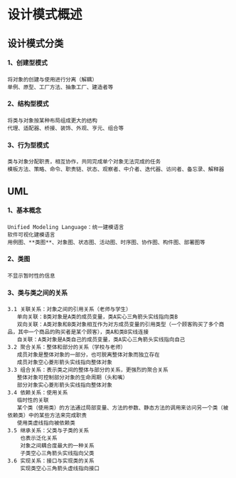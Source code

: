 # 设计模式概述

## 设计模式分类

#### 1、创建型模式
    将对象的创建与使用进行分离（解耦）
    单例、原型、工厂方法、抽象工厂、建造者等
    
#### 2、结构型模式
    将类与对象按某种布局组成更大的结构
    代理、适配器、桥接、装饰、外观、亨元、组合等
    
#### 3、行为型模式
    类与对象分配职责，相互协作，共同完成单个对象无法完成的任务
    模板方法、策略、命令、职责链、状态、观察者、中介者、迭代器、访问者、备忘录、解释器

## UML

#### 1、基本概念
    Unified Modeling Language：统一建模语言
    软件可视化建模语言
    用例图、**类图**、对象图、状态图、活动图、时序图、协作图、构件图、部署图等
#### 2、类图
    不显示暂时性的信息
#### 3、类与类之间的关系
    3.1 关联关系：对象之间的引用关系（老师与学生）
       单向关联：B类对象是A类的成员变量，类A实心三角箭头实线指向类B
       双向关联：A类对象和B类对象相互作为对方成员变量的引用类型（一个顾客购买了多个商品，其中一个商品的购买者是某个顾客），类A和类B实线连接
       自关联：A类对象是A类自己的成员变量，类A实心三角箭头实线指向自己
    3.2 聚合关系：整体和部分的关系（学校与老师）
       成员对象是整体对象的一部分，也可脱离整体对象而独立存在
       成员对象空心菱形箭头实线指向整体对象
    3.3 组合关系：表示类之间的整体与部分的关系，更强烈的聚合关系
       整体对象可控制部分对象的生命周期（头和嘴）
       部分对象实心菱形箭头实线指向整体对象
    3.4 依赖关系：使用关系
       临时性的关联
       某个类（使用类）的方法通过局部变量、方法的参数、静态方法的调用来访问另一个类（被依赖类）中的某些方法来完成职责
       使用类虚线指向被依赖类
    3.5 继承关系：父类与子类的关系
        也表示泛化关系
        对象之间耦合度最大的一种关系
        子类空心三角箭头实线指向父类
    3.6 实现关系：接口与实现类的关系
        实现类空心三角箭头虚线指向接口
    